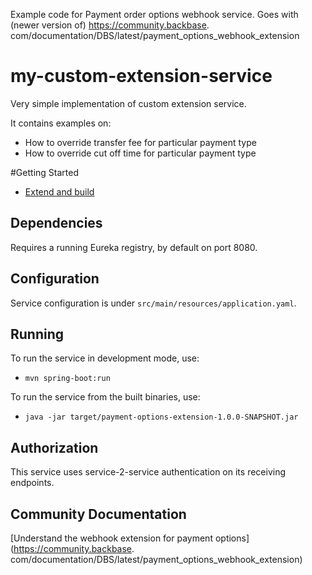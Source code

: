 Example code for Payment order options webhook service. Goes with (newer version of) https://community.backbase.
com/documentation/DBS/latest/payment_options_webhook_extension

# my-custom-extension-service

Very simple implementation of custom extension service. 

It contains examples on:
* How to override transfer fee for particular payment type
* How to override cut off time for particular payment type 

#Getting Started
* [Extend and build](https://community.backbase.com/documentation/ServiceSDK/latest/extend_and_build)

## Dependencies

Requires a running Eureka registry, by default on port 8080.

## Configuration

Service configuration is under `src/main/resources/application.yaml`.

## Running

To run the service in development mode, use:
- `mvn spring-boot:run`

To run the service from the built binaries, use:
- `java -jar target/payment-options-extension-1.0.0-SNAPSHOT.jar`

## Authorization

This service uses service-2-service authentication on its receiving endpoints.

## Community Documentation

[Understand the webhook extension for payment options](https://community.backbase.
com/documentation/DBS/latest/payment_options_webhook_extension)
